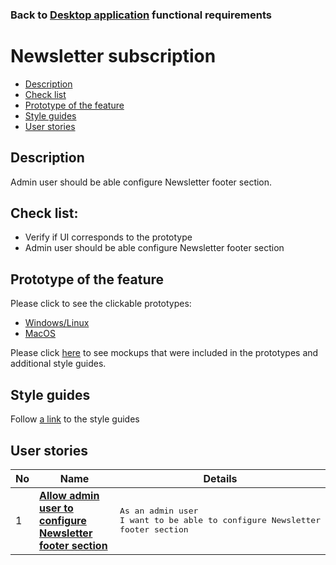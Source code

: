 ### Back to [Desktop application](/sports_hub_portal/desktop_application_features/desktop_application_features_list/README.md) functional requirements

# Newsletter subscription

- [Description](#description)
- [Check list](#check-list)
- [Prototype of the feature](#prototype-of-the-feature)
- [Style guides](#style-guides)
- [User stories](#user-stories)

## Description

Admin user should be able configure Newsletter footer section.

## Check list:

  - Verify if UI corresponds to the prototype
  - Admin user should be able configure Newsletter footer section

## Prototype of the feature

Please click to see the clickable prototypes:
  - [Windows/Linux](https://www.figma.com/proto/NtbGYo1S9DgNYIOUU0WgEV/Site-footer-of-the-portal?page-id=8106%3A1314&node-id=8106%3A1463&viewport=266%2C48%2C0.13&scaling=min-zoom&starting-point-node-id=8106%3A1463)
  - [MacOS](https://www.figma.com/proto/NtbGYo1S9DgNYIOUU0WgEV/Site-footer-of-the-portal?page-id=0%3A1073&node-id=0%3A2345&viewport=266%2C48%2C0.13&scaling=min-zoom&starting-point-node-id=0%3A2345)

Please click [here](https://www.figma.com/file/NtbGYo1S9DgNYIOUU0WgEV/Site-footer-of-the-portal?node-id=0%3A1073) to see mockups that were included in the prototypes and additional style guides.

## Style guides

Follow [a link](https://www.figma.com/proto/0zkkf5WC77OSpvyD6YXpFE/Style-guides?page-id=0%3A1&node-id=19%3A5368&viewport=266%2C48%2C0.54&scaling=min-zoom&starting-point-node-id=19%3A5368) to the style guides

## User stories

No           |      Name     |   Details
------------ | ------------- | -------------
1 |[**Allow admin user to configure Newsletter footer section**](/sports_hub_portal/desktop_application_features/newsletter_email/user_stories/configure_newsletter/README.md)|<pre>As an admin user<br>I want to be able to configure Newsletter footer section</pre>
